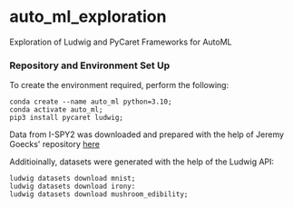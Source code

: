 # auto_ml_exploration
Exploration of Ludwig and PyCaret Frameworks for AutoML

### Repository and Environment Set Up
To create the environment required, perform the following:
```
conda create --name auto_ml python=3.10;
conda activate auto_ml;
pip3 install pycaret ludwig;
```

Data from I-SPY2 was downloaded and prepared with the help of Jeremy Goecks' 
repository [here](https://github.com/goeckslab/Ludwig-ISPY2/)

Additioinally, datasets were generated with the help of the Ludwig API:
```
ludwig datasets download mnist;
ludwig datasets download irony:
ludwig datasets download mushroom_edibility;
```

